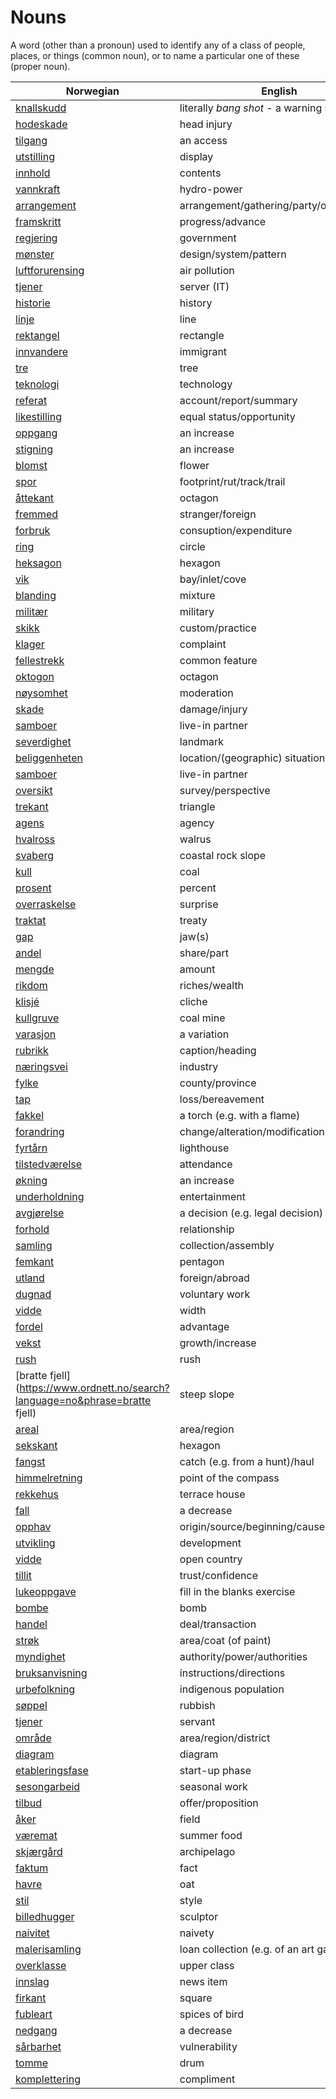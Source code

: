 # Nouns

A word (other than a pronoun) used to identify any of a class of people, places, or things (common noun), or to name a particular one of these (proper noun).

| Norwegian | English | Gender |
| --- | --- | --- |
| [knallskudd](https://www.ordnett.no/search?language=no&phrase=knallskudd) | literally _bang shot_ - a warning shot gun | i |
| [hodeskade](https://www.ordnett.no/search?language=no&phrase=hodeskade) | head injury | m |
| [tilgang](https://www.ordnett.no/search?language=no&phrase=tilgang) | an access | i |
| [utstilling](https://www.ordnett.no/search?language=no&phrase=utstilling) | display | m |
| [innhold](https://www.ordnett.no/search?language=no&phrase=innhold) | contents | i |
| [vannkraft](https://www.ordnett.no/search?language=no&phrase=vannkraft) | hydro-power | m |
| [arrangement](https://www.ordnett.no/search?language=no&phrase=arrangement) | arrangement/gathering/party/organisation | i |
| [framskritt](https://www.ordnett.no/search?language=no&phrase=framskritt) | progress/advance | i |
| [regjering](https://www.ordnett.no/search?language=no&phrase=regjering) | government | m |
| [mønster](https://www.ordnett.no/search?language=no&phrase=mønster) | design/system/pattern | i |
| [luftforurensing](https://www.ordnett.no/search?language=no&phrase=luftforurensing) | air pollution | m |
| [tjener](https://www.ordnett.no/search?language=no&phrase=tjener) | server (IT) | m |
| [historie](https://www.ordnett.no/search?language=no&phrase=historie) | history | m/f |
| [linje](https://www.ordnett.no/search?language=no&phrase=linje) | line | m |
| [rektangel](https://www.ordnett.no/search?language=no&phrase=rektangel) | rectangle | i |
| [innvandere](https://www.ordnett.no/search?language=no&phrase=innvandere) | immigrant | m |
| [tre](https://www.ordnett.no/search?language=no&phrase=tre) | tree | i |
| [teknologi](https://www.ordnett.no/search?language=no&phrase=teknologi) | technology | m |
| [referat](https://www.ordnett.no/search?language=no&phrase=referat) | account/report/summary | i |
| [likestilling](https://www.ordnett.no/search?language=no&phrase=likestilling) | equal status/opportunity | m |
| [oppgang](https://www.ordnett.no/search?language=no&phrase=oppgang) | an increase | m |
| [stigning](https://www.ordnett.no/search?language=no&phrase=stigning) | an increase | m |
| [blomst](https://www.ordnett.no/search?language=no&phrase=blomst) | flower | m |
| [spor](https://www.ordnett.no/search?language=no&phrase=spor) | footprint/rut/track/trail | i |
| [åttekant](https://www.ordnett.no/search?language=no&phrase=åttekant) | octagon | m |
| [fremmed](https://www.ordnett.no/search?language=no&phrase=fremmed) | stranger/foreign | m |
| [forbruk](https://www.ordnett.no/search?language=no&phrase=forbruk) | consuption/expenditure | i |
| [ring](https://www.ordnett.no/search?language=no&phrase=ring) | circle | m |
| [heksagon](https://www.ordnett.no/search?language=no&phrase=heksagon) | hexagon | m |
| [vik](https://www.ordnett.no/search?language=no&phrase=vik) | bay/inlet/cove | m |
| [blanding](https://www.ordnett.no/search?language=no&phrase=blanding) | mixture | m |
| [militær](https://www.ordnett.no/search?language=no&phrase=militær) | military | m |
| [skikk](https://www.ordnett.no/search?language=no&phrase=skikk) | custom/practice | m |
| [klager](https://www.ordnett.no/search?language=no&phrase=klager) | complaint | m |
| [fellestrekk](https://www.ordnett.no/search?language=no&phrase=fellestrekk) | common feature | i |
| [oktogon](https://www.ordnett.no/search?language=no&phrase=oktogon) | octagon | m |
| [nøysomhet](https://www.ordnett.no/search?language=no&phrase=nøysomhet) | moderation | m |
| [skade](https://www.ordnett.no/search?language=no&phrase=skade) | damage/injury | m |
| [samboer](https://www.ordnett.no/search?language=no&phrase=samboer) | live-in partner | m |
| [severdighet](https://www.ordnett.no/search?language=no&phrase=severdighet) | landmark | m |
| [beliggenheten](https://www.ordnett.no/search?language=no&phrase=beliggenheten) | location/(geographic) situation | m/f |
| [samboer](https://www.ordnett.no/search?language=no&phrase=samboer) | live-in partner | m |
| [oversikt](https://www.ordnett.no/search?language=no&phrase=oversikt) | survey/perspective | m |
| [trekant](https://www.ordnett.no/search?language=no&phrase=trekant) | triangle | m |
| [agens](https://www.ordnett.no/search?language=no&phrase=agens) | agency | m |
| [hvalross](https://www.ordnett.no/search?language=no&phrase=hvalross) | walrus | m |
| [svaberg](https://www.ordnett.no/search?language=no&phrase=svaberg) | coastal rock slope | i |
| [kull](https://www.ordnett.no/search?language=no&phrase=kull) | coal | i |
| [prosent](https://www.ordnett.no/search?language=no&phrase=prosent) | percent | m |
| [overraskelse](https://www.ordnett.no/search?language=no&phrase=overraskelse) | surprise | m |
| [traktat](https://www.ordnett.no/search?language=no&phrase=traktat) | treaty | m |
| [gap](https://www.ordnett.no/search?language=no&phrase=gap) | jaw(s) | m |
| [andel](https://www.ordnett.no/search?language=no&phrase=andel) | share/part | m |
| [mengde](https://www.ordnett.no/search?language=no&phrase=mengde) | amount | m |
| [rikdom](https://www.ordnett.no/search?language=no&phrase=rikdom) | riches/wealth | m |
| [klisjé](https://www.ordnett.no/search?language=no&phrase=klisjé) | cliche | m |
| [kullgruve](https://www.ordnett.no/search?language=no&phrase=kullgruve) | coal mine | m |
| [varasjon](https://www.ordnett.no/search?language=no&phrase=varasjon) | a variation | m |
| [rubrikk](https://www.ordnett.no/search?language=no&phrase=rubrikk) | caption/heading | m |
| [næringsvei](https://www.ordnett.no/search?language=no&phrase=næringsvei) | industry | m |
| [fylke](https://www.ordnett.no/search?language=no&phrase=fylke) | county/province | i |
| [tap](https://www.ordnett.no/search?language=no&phrase=tap) | loss/bereavement | i |
| [fakkel](https://www.ordnett.no/search?language=no&phrase=fakkel) | a torch (e.g. with a flame) | m |
| [forandring](https://www.ordnett.no/search?language=no&phrase=forandring) | change/alteration/modification | m |
| [fyrtårn](https://www.ordnett.no/search?language=no&phrase=fyrtårn) | lighthouse | i |
| [tilstedværelse](https://www.ordnett.no/search?language=no&phrase=tilstedværelse) | attendance | i |
| [økning](https://www.ordnett.no/search?language=no&phrase=økning) | an increase | m |
| [underholdning](https://www.ordnett.no/search?language=no&phrase=underholdning) | entertainment | m |
| [avgjørelse](https://www.ordnett.no/search?language=no&phrase=avgjørelse) | a decision (e.g. legal decision) | m |
| [forhold](https://www.ordnett.no/search?language=no&phrase=forhold) | relationship | i |
| [samling](https://www.ordnett.no/search?language=no&phrase=samling) | collection/assembly | m |
| [femkant](https://www.ordnett.no/search?language=no&phrase=femkant) | pentagon | m |
| [utland](https://www.ordnett.no/search?language=no&phrase=utland) | foreign/abroad | m |
| [dugnad](https://www.ordnett.no/search?language=no&phrase=dugnad) | voluntary work | m |
| [vidde](https://www.ordnett.no/search?language=no&phrase=vidde) | width | m/f |
| [fordel](https://www.ordnett.no/search?language=no&phrase=fordel) | advantage | m |
| [vekst](https://www.ordnett.no/search?language=no&phrase=vekst) | growth/increase | m |
| [rush](https://www.ordnett.no/search?language=no&phrase=rush) | rush | i |
| [bratte fjell](https://www.ordnett.no/search?language=no&phrase=bratte fjell) | steep slope | m |
| [areal](https://www.ordnett.no/search?language=no&phrase=areal) | area/region | i |
| [sekskant](https://www.ordnett.no/search?language=no&phrase=sekskant) | hexagon | m |
| [fangst](https://www.ordnett.no/search?language=no&phrase=fangst) | catch (e.g. from a hunt)/haul | m |
| [himmelretning](https://www.ordnett.no/search?language=no&phrase=himmelretning) | point of the compass | m |
| [rekkehus](https://www.ordnett.no/search?language=no&phrase=rekkehus) | terrace house | i |
| [fall](https://www.ordnett.no/search?language=no&phrase=fall) | a decrease | i |
| [opphav](https://www.ordnett.no/search?language=no&phrase=opphav) | origin/source/beginning/cause | i |
| [utvikling](https://www.ordnett.no/search?language=no&phrase=utvikling) | development | m |
| [vidde](https://www.ordnett.no/search?language=no&phrase=vidde) | open country | m |
| [tillit](https://www.ordnett.no/search?language=no&phrase=tillit) | trust/confidence | m |
| [lukeoppgave](https://www.ordnett.no/search?language=no&phrase=lukeoppgave) | fill in the blanks exercise | m |
| [bombe](https://www.ordnett.no/search?language=no&phrase=bombe) | bomb | m |
| [handel](https://www.ordnett.no/search?language=no&phrase=handel) | deal/transaction | m |
| [strøk](https://www.ordnett.no/search?language=no&phrase=strøk) | area/coat (of paint) | i |
| [myndighet](https://www.ordnett.no/search?language=no&phrase=myndighet) | authority/power/authorities | m |
| [bruksanvisning](https://www.ordnett.no/search?language=no&phrase=bruksanvisning) | instructions/directions | m |
| [urbefolkning](https://www.ordnett.no/search?language=no&phrase=urbefolkning) | indigenous population | m |
| [søppel](https://www.ordnett.no/search?language=no&phrase=søppel) | rubbish | i |
| [tjener](https://www.ordnett.no/search?language=no&phrase=tjener) | servant | m |
| [område](https://www.ordnett.no/search?language=no&phrase=område) | area/region/district | i |
| [diagram](https://www.ordnett.no/search?language=no&phrase=diagram) | diagram | i |
| [etableringsfase](https://www.ordnett.no/search?language=no&phrase=etableringsfase) | start-up phase | m |
| [sesongarbeid](https://www.ordnett.no/search?language=no&phrase=sesongarbeid) | seasonal work | i |
| [tilbud](https://www.ordnett.no/search?language=no&phrase=tilbud) | offer/proposition | i |
| [åker](https://www.ordnett.no/search?language=no&phrase=åker) | field | m |
| [væremat](https://www.ordnett.no/search?language=no&phrase=væremat) | summer food | m |
| [skjærgård](https://www.ordnett.no/search?language=no&phrase=skjærgård) | archipelago | m |
| [faktum](https://www.ordnett.no/search?language=no&phrase=faktum) | fact | i |
| [havre](https://www.ordnett.no/search?language=no&phrase=havre) | oat | m |
| [stil](https://www.ordnett.no/search?language=no&phrase=stil) | style | m |
| [billedhugger](https://www.ordnett.no/search?language=no&phrase=billedhugger) | sculptor | m |
| [naivitet](https://www.ordnett.no/search?language=no&phrase=naivitet) | naivety | m |
| [malerisamling](https://www.ordnett.no/search?language=no&phrase=malerisamling) | loan collection (e.g. of an art gallery) | m |
| [overklasse](https://www.ordnett.no/search?language=no&phrase=overklasse) | upper class | m |
| [innslag](https://www.ordnett.no/search?language=no&phrase=innslag) | news item | i |
| [firkant](https://www.ordnett.no/search?language=no&phrase=firkant) | square | m |
| [fubleart](https://www.ordnett.no/search?language=no&phrase=fubleart) | spices of bird | m/f |
| [nedgang](https://www.ordnett.no/search?language=no&phrase=nedgang) | a decrease | m |
| [sårbarhet](https://www.ordnett.no/search?language=no&phrase=sårbarhet) | vulnerability | m |
| [tomme](https://www.ordnett.no/search?language=no&phrase=tomme) | drum | m |
| [komplettering](https://www.ordnett.no/search?language=no&phrase=komplettering) | compliment | m |

